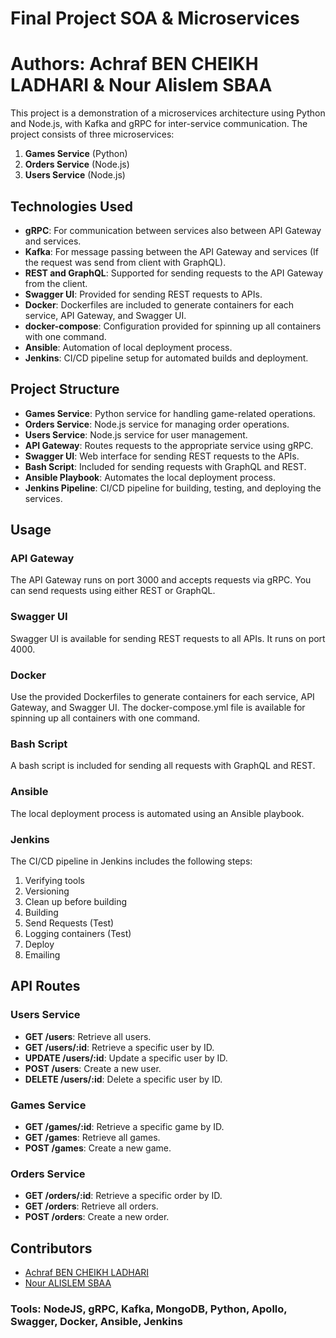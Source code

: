 # Final Project SOA & Microservices
# Authors: Achraf BEN CHEIKH LADHARI & Nour Alislem SBAA
This project is a demonstration of a microservices architecture using Python and Node.js, with Kafka and gRPC for inter-service communication. The project consists of three microservices:

1. **Games Service** (Python)
2. **Orders Service** (Node.js)
3. **Users Service** (Node.js)

## Technologies Used

- **gRPC**: For communication between services also between API Gateway and services.
- **Kafka**: For message passing between the API Gateway and services (If the request was send from client with GraphQL).
- **REST and GraphQL**: Supported for sending requests to the API Gateway from the client.
- **Swagger UI**: Provided for sending REST requests to APIs.
- **Docker**: Dockerfiles are included to generate containers for each service, API Gateway, and Swagger UI.
- **docker-compose**: Configuration provided for spinning up all containers with one command.
- **Ansible**: Automation of local deployment process.
- **Jenkins**: CI/CD pipeline setup for automated builds and deployment.

## Project Structure

- **Games Service**: Python service for handling game-related operations.
- **Orders Service**: Node.js service for managing order operations.
- **Users Service**: Node.js service for user management.
- **API Gateway**: Routes requests to the appropriate service using gRPC.
- **Swagger UI**: Web interface for sending REST requests to the APIs.
- **Bash Script**: Included for sending requests with GraphQL and REST.
- **Ansible Playbook**: Automates the local deployment process.
- **Jenkins Pipeline**: CI/CD pipeline for building, testing, and deploying the services.

## Usage

### API Gateway

The API Gateway runs on port 3000 and accepts requests via gRPC. You can send requests using either REST or GraphQL.

### Swagger UI

Swagger UI is available for sending REST requests to all APIs. It runs on port 4000.

### Docker

Use the provided Dockerfiles to generate containers for each service, API Gateway, and Swagger UI. The docker-compose.yml file is available for spinning up all containers with one command.

### Bash Script

A bash script is included for sending all requests with GraphQL and REST.

### Ansible

The local deployment process is automated using an Ansible playbook.

### Jenkins

The CI/CD pipeline in Jenkins includes the following steps:

1. Verifying tools
2. Versioning
3. Clean up before building
4. Building
5. Send Requests (Test)
6. Logging containers (Test)
7. Deploy
8. Emailing

## API Routes

### Users Service

- **GET /users**: Retrieve all users.
- **GET /users/:id**: Retrieve a specific user by ID.
- **UPDATE /users/:id**: Update a specific user by ID.
- **POST /users**: Create a new user.
- **DELETE /users/:id**: Delete a specific user by ID.

### Games Service

- **GET /games/:id**: Retrieve a specific game by ID.
- **GET /games**: Retrieve all games.
- **POST /games**: Create a new game.

### Orders Service

- **GET /orders/:id**: Retrieve a specific order by ID.
- **GET /orders**: Retrieve all orders.
- **POST /orders**: Create a new order.

## Contributors

- [Achraf BEN CHEIKH LADHARI](https://github.com/Achraf-Ben-Cheikh-Ladhari)
- [Nour ALISLEM SBAA](https://github.com/NourSbaa)

### Tools: NodeJS, gRPC, Kafka, MongoDB, Python, Apollo, Swagger, Docker, Ansible, Jenkins
